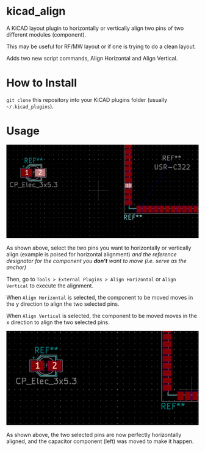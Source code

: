 # kicad_align

A KiCAD layout plugin to horizontally or vertically align two pins of two different modules (component).

This may be useful for RF/MW layout or if one is trying to do a clean layout.

Adds two new script commands, Align Horizontal and Align Vertical.

# How to Install

`git clone` this repository into your KiCAD plugins folder (usually `~/.kicad_plugins`).

# Usage

![Selecting module refdes and pins in pcbnew](pic1.png)

As shown above, select the two pins you want to horizontally or vertically align (example is poised for horizontal alignment) _and the reference designator for the component you **don't** want to move (i.e. serve as the anchor)_

Then, go to `Tools > External Plugins > Align Horizontal` or `Align Vertical` to execute the alignment.

When `Align Horizontal` is selected, the component to be moved moves in the y direction to align the two selected pins.

When `Align Vertical` is selected, the component to be moved moves in the x direction to align the two selected pins.

![Result after executing 'Align Horizontal'](pic2.png)

As shown above, the two selected pins are now perfectly horizontally aligned, and the capacitor component (left) was moved to make it happen.
